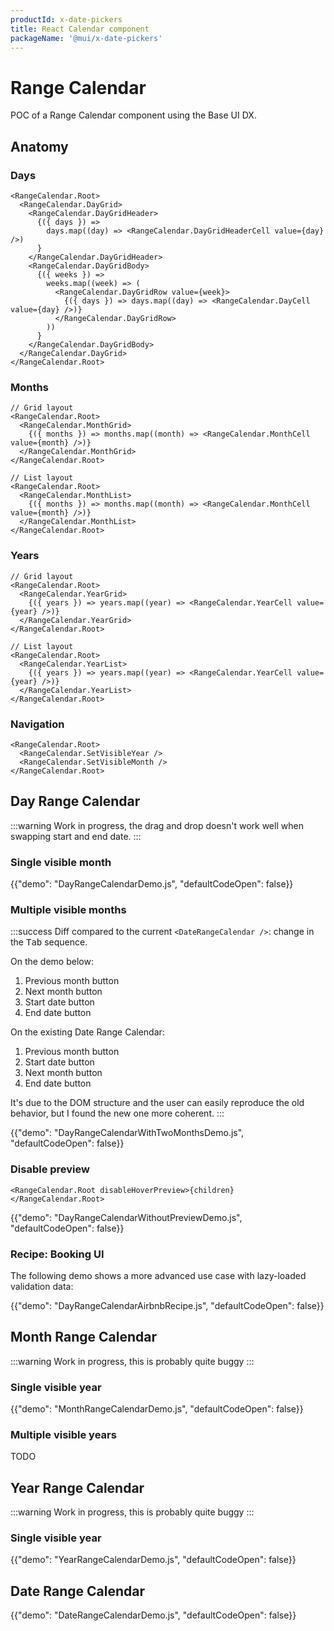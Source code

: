 ```yaml
---
productId: x-date-pickers
title: React Calendar component
packageName: '@mui/x-date-pickers'
---
```


# Range Calendar

<p class="description">POC of a Range Calendar component using the Base UI DX.</p>

## Anatomy

### Days

```tsx
<RangeCalendar.Root>
  <RangeCalendar.DayGrid>
    <RangeCalendar.DayGridHeader>
      {({ days }) =>
        days.map((day) => <RangeCalendar.DayGridHeaderCell value={day} />)
      }
    </RangeCalendar.DayGridHeader>
    <RangeCalendar.DayGridBody>
      {({ weeks }) =>
        weeks.map((week) => (
          <RangeCalendar.DayGridRow value={week}>
            {({ days }) => days.map((day) => <RangeCalendar.DayCell value={day} />)}
          </RangeCalendar.DayGridRow>
        ))
      }
    </RangeCalendar.DayGridBody>
  </RangeCalendar.DayGrid>
</RangeCalendar.Root>
```

### Months

```tsx
// Grid layout
<RangeCalendar.Root>
  <RangeCalendar.MonthGrid>
    {({ months }) => months.map((month) => <RangeCalendar.MonthCell value={month} />)}
  </RangeCalendar.MonthGrid>
</RangeCalendar.Root>

// List layout
<RangeCalendar.Root>
  <RangeCalendar.MonthList>
    {({ months }) => months.map((month) => <RangeCalendar.MonthCell value={month} />)}
  </RangeCalendar.MonthList>
</RangeCalendar.Root>
```

### Years

```tsx
// Grid layout
<RangeCalendar.Root>
  <RangeCalendar.YearGrid>
    {({ years }) => years.map((year) => <RangeCalendar.YearCell value={year} />)}
  </RangeCalendar.YearGrid>
</RangeCalendar.Root>

// List layout
<RangeCalendar.Root>
  <RangeCalendar.YearList>
    {({ years }) => years.map((year) => <RangeCalendar.YearCell value={year} />)}
  </RangeCalendar.YearList>
</RangeCalendar.Root>
```

### Navigation

```tsx
<RangeCalendar.Root>
  <RangeCalendar.SetVisibleYear />
  <RangeCalendar.SetVisibleMonth />
</RangeCalendar.Root>
```

## Day Range Calendar

:::warning
Work in progress, the drag and drop doesn't work well when swapping start and end date.
:::

### Single visible month

{{"demo": "DayRangeCalendarDemo.js", "defaultCodeOpen": false}}

### Multiple visible months

:::success
Diff compared to the current `<DateRangeCalendar />`: change in the <kbd>Tab</kbd> sequence.

On the demo below:

1. Previous month button
2. Next month button
3. Start date button
4. End date button

On the existing Date Range Calendar:

1. Previous month button
2. Start date button
3. Next month button
4. End date button

It's due to the DOM structure and the user can easily reproduce the old behavior, but I found the new one more coherent.
:::

{{"demo": "DayRangeCalendarWithTwoMonthsDemo.js", "defaultCodeOpen": false}}

### Disable preview

```tsx
<RangeCalendar.Root disableHoverPreview>{children}</RangeCalendar.Root>
```

{{"demo": "DayRangeCalendarWithoutPreviewDemo.js", "defaultCodeOpen": false}}

### Recipe: Booking UI

The following demo shows a more advanced use case with lazy-loaded validation data:

{{"demo": "DayRangeCalendarAirbnbRecipe.js", "defaultCodeOpen": false}}

## Month Range Calendar

:::warning
Work in progress, this is probably quite buggy
:::

### Single visible year

{{"demo": "MonthRangeCalendarDemo.js", "defaultCodeOpen": false}}

### Multiple visible years

TODO

## Year Range Calendar

:::warning
Work in progress, this is probably quite buggy
:::

### Single visible year

{{"demo": "YearRangeCalendarDemo.js", "defaultCodeOpen": false}}

## Date Range Calendar

{{"demo": "DateRangeCalendarDemo.js", "defaultCodeOpen": false}}
